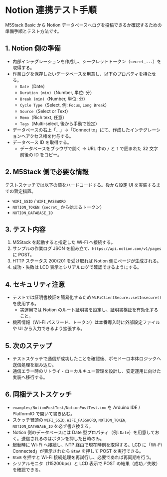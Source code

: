 # Notion 連携テスト手順

M5Stack Basic から Notion データベースへログを投稿できるか確認するための準備手順とテスト方法です。

## 1. Notion 側の準備
- 内部インテグレーションを作成し、シークレットトークン（`secret_...`）を取得する。
- 作業ログを保存したいデータベースを用意し、以下のプロパティを持たせる。
  - `Date`（Date）
  - `Duration (min)`（Number, 単位: 分）
  - `Break (min)`（Number, 単位: 分）
  - `Cycle Type`（Select, 例: `Focus`, `Long Break`）
  - `Source`（Select or Text）
  - `Memo`（Rich text, 任意）
  - `Tags`（Multi-select, 後から手動で設定）
- データベースの右上「…」→「Connect to」にて、作成したインテグレーションへアクセス権を付与する。
- データベース ID を取得する。
  - データベースをブラウザで開く → URL 中の `/` と `?` で囲まれた 32 文字前後の ID をコピー。

## 2. M5Stack 側で必要な情報
テストスケッチでは以下の値をハードコードする。後から設定 UI を実装するまでの暫定措置。
- `WIFI_SSID` / `WIFI_PASSWORD`
- `NOTION_TOKEN`（`secret_` から始まるトークン）
- `NOTION_DATABASE_ID`

## 3. テスト内容
1. M5Stack を起動すると指定した Wi-Fi へ接続する。
2. サンプルの作業ログ JSON を組み立て、`https://api.notion.com/v1/pages` に POST。
3. HTTP ステータス 200/201 を受け取れば Notion 側にページが生成される。
4. 成功・失敗は LCD 表示とシリアルログで確認できるようにする。

## 4. セキュリティ注意
- テストでは証明書検証を簡易化するため `WiFiClientSecure::setInsecure()` を使用する。
  - 実運用では Notion のルート証明書を設定し、証明書検証を有効化すること。
- 機密情報（Wi-Fi パスワード、トークン）は本番導入時に外部設定ファイルや UI から入力できるよう拡張する。

## 5. 次のステップ
- テストスケッチで通信が成功したことを確認後、ポモドーロ本体ロジックへ送信処理を組み込む。
- 通信エラー時のリトライ・ローカルキュー管理を設計し、安定運用に向けた実装へ移行する。

## 6. 同梱テストスケッチ
- `examples/NotionPostTest/NotionPostTest.ino` を Arduino IDE / PlatformIO で開いて書き込む。
- スケッチ冒頭の `WIFI_SSID`, `WIFI_PASSWORD`, `NOTION_TOKEN`, `NOTION_DATABASE_ID` を必ず書き換える。
- Notion 側のデータベースには Date 型プロパティ（例: `Date`）を用意しておく。送信されるのはボタンを押した日時のみ。
- 起動時に Wi-Fi へ接続し、NTP 経由で現在時刻を取得する。LCD に「Wi-Fi Connected」が表示されたら `BtnA` を押して POST を実行できる。
- `BtnB` を押すと Wi-Fi 接続処理を再試行し、必要であれば再同期を行う。
- シリアルモニタ（115200bps）と LCD 表示で POST の結果（成功／失敗）を確認できる。

